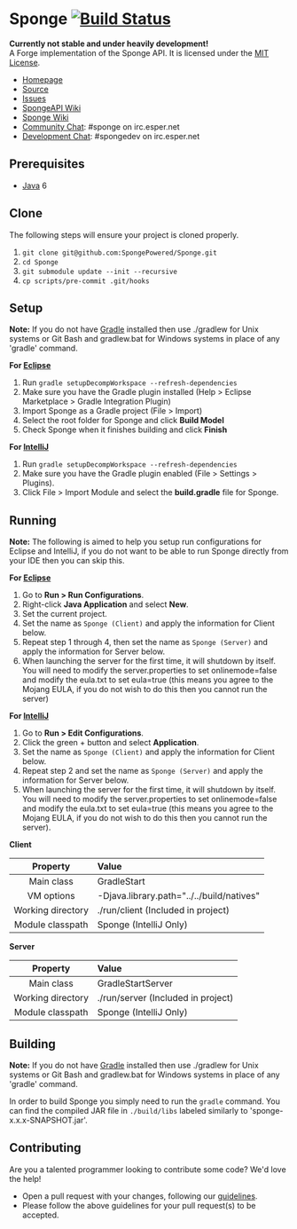 Sponge [![Build Status](https://travis-ci.org/SpongePowered/Sponge.png?branch=master)](https://travis-ci.org/SpongePowered/Sponge)
=============
**Currently not stable and under heavily development!**  
A Forge implementation of the Sponge API. It is licensed under the [MIT License]. 

* [Homepage]
* [Source]
* [Issues]
* [SpongeAPI Wiki]
* [Sponge Wiki]
* [Community Chat]: #sponge on irc.esper.net
* [Development Chat]: #spongedev on irc.esper.net

## Prerequisites
* [Java] 6

## Clone
The following steps will ensure your project is cloned properly.  
1. `git clone git@github.com:SpongePowered/Sponge.git`  
2. `cd Sponge`  
3. `git submodule update --init --recursive`  
4. `cp scripts/pre-commit .git/hooks`

## Setup
__Note:__ If you do not have [Gradle] installed then use ./gradlew for Unix systems or Git Bash and gradlew.bat for Windows systems in place of any 'gradle' command.

__For [Eclipse]__  
  1. Run `gradle setupDecompWorkspace --refresh-dependencies`  
  2. Make sure you have the Gradle plugin installed (Help > Eclipse Marketplace > Gradle Integration Plugin)  
  3. Import Sponge as a Gradle project (File > Import)
  4. Select the root folder for Sponge and click **Build Model**
  5. Check Sponge when it finishes building and click **Finish**

__For [IntelliJ]__  
  1. Run `gradle setupDecompWorkspace --refresh-dependencies`  
  2. Make sure you have the Gradle plugin enabled (File > Settings > Plugins).  
  3. Click File > Import Module and select the **build.gradle** file for Sponge.

## Running
__Note:__ The following is aimed to help you setup run configurations for Eclipse and IntelliJ, if you do not want to be able to run Sponge directly from your IDE then you can skip this.  

__For [Eclipse]__  
  1. Go to **Run > Run Configurations**.  
  2. Right-click **Java Application** and select **New**.  
  3. Set the current project.  
  4. Set the name as `Sponge (Client)` and apply the information for Client below.  
  5. Repeat step 1 through 4, then set the name as `Sponge (Server)` and apply the information for Server below.  
  6. When launching the server for the first time, it will shutdown by itself. You will need to modify the server.properties to set onlinemode=false and modify the eula.txt to set eula=true (this means you agree to the Mojang EULA, if you do not wish to do this then you cannot run the server)

__For [IntelliJ]__  
  1. Go to **Run > Edit Configurations**.  
  2. Click the green + button and select **Application**.  
  3. Set the name as `Sponge (Client)` and apply the information for Client below.  
  4. Repeat step 2 and set the name as `Sponge (Server)` and apply the information for Server below.  
  5. When launching the server for the first time, it will shutdown by itself. You will need to modify the server.properties to set onlinemode=false and modify the eula.txt to set eula=true (this means you agree to the Mojang EULA, if you do not wish to do this then you cannot run the server).

__Client__

|     Property      | Value                                     |
|:-----------------:|:------------------------------------------|
|    Main class     | GradleStart                               |
|    VM options     | -Djava.library.path="../../build/natives" |
| Working directory | ./run/client (Included in project)        |
| Module classpath  | Sponge (IntelliJ Only)                    |

__Server__

|     Property      | Value                              |
|:-----------------:|:-----------------------------------|
|    Main class     | GradleStartServer                  |
| Working directory | ./run/server (Included in project) |
| Module classpath  | Sponge (IntelliJ Only)             |


## Building
__Note:__ If you do not have [Gradle] installed then use ./gradlew for Unix systems or Git Bash and gradlew.bat for Windows systems in place of any 'gradle' command.

In order to build Sponge you simply need to run the `gradle` command. You can find the compiled JAR file in `./build/libs` labeled similarly to 'sponge-x.x.x-SNAPSHOT.jar'.

## Contributing
Are you a talented programmer looking to contribute some code? We'd love the help!
* Open a pull request with your changes, following our [guidelines](CONTRIBUTING.md).
* Please follow the above guidelines for your pull request(s) to be accepted.

[Eclipse]: http://www.eclipse.org/
[Gradle]: http://www.gradle.org/
[Homepage]: http://spongepowered.org/
[IntelliJ]: http://www.jetbrains.com/idea/
[Issues]: https://github.com/SpongePowered/Sponge/issues/
[SpongeAPI Wiki]: https://github.com/SpongePowered/SpongeAPI/wiki/
[Sponge Wiki]: https://github.com/SpongePowered/Sponge/wiki/
[Java]: http://java.oracle.com/
[Source]: https://github.com/SpongePowered/Sponge/
[MIT License]: http://www.tldrlegal.com/license/mit-license
[Community Chat]: https://webchat.esper.net/?channels=sponge
[Development Chat]: https://webchat.esper.net/?channels=spongedev
